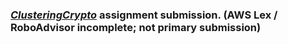 ### ***[ClusteringCrypto](https://github.com/Alacrity01/unit13-challenge/blob/main/ClusteringCrypto/crypto_clustering.ipynb)*** assignment submission. (AWS Lex / RoboAdvisor incomplete; not primary submission)